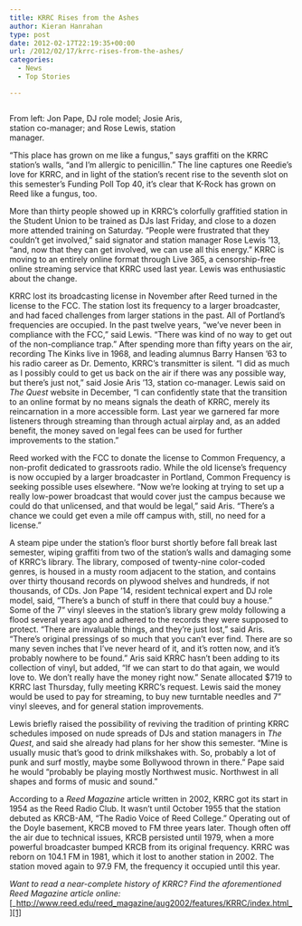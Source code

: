 ```yaml
---
title: KRRC Rises from the Ashes
author: Kieran Hanrahan
type: post
date: 2012-02-17T22:19:35+00:00
url: /2012/02/17/krrc-rises-from-the-ashes/
categories:
  - News
  - Top Stories

---
```

<div id="attachment_1308" style="width: 310px" class="wp-caption alignright">
  <a href="http://www.reedquest.org/2012/02/krrc-rises-from-the-ashes/krrcsmall/" rel="attachment wp-att-1308"><img class="size-medium wp-image-1308" title="KRRCsmall" src="https://i0.wp.com/www.reedquest.org/wp-content/uploads/2012/02/KRRCsmall-300x200.jpg?resize=300%2C200" alt="" data-recalc-dims="1" /></a>
  
  <p class="wp-caption-text">
    From left: Jon Pape, DJ role model; Josie Aris, station co-manager; and Rose Lewis, station manager.
  </p>
</div>

“This place has grown on me like a fungus,” says graffiti on the KRRC station’s walls, “and I’m allergic to penicillin.” The line captures one Reedie’s love for KRRC, and in light of the station’s recent rise to the seventh slot on this semester’s Funding Poll Top 40, it’s clear that K-Rock has grown on Reed like a fungus, too.

More than thirty people showed up in KRRC’s colorfully graffitied station in the Student Union to be trained as DJs last Friday, and close to a dozen more attended training on Saturday. “People were frustrated that they couldn’t get involved,” said signator and station manager Rose Lewis ’13, “and, now that they can get involved, we can use all this energy.” KRRC is moving to an entirely online format through Live 365, a censorship-free online streaming service that KRRC used last year. Lewis was enthusiastic about the change.

KRRC lost its broadcasting license in November after Reed turned in the license to the FCC. The station lost its frequency to a larger broadcaster, and had faced challenges from larger stations in the past. All of Portland’s frequencies are occupied. In the past twelve years, “we’ve never been in compliance with the FCC,” said Lewis. “There was kind of no way to get out of the non-compliance trap.” After spending more than fifty years on the air, recording The Kinks live in 1968, and leading alumnus Barry Hansen ’63 to his radio career as Dr. Demento, KRRC’s transmitter is silent. “I did as much as I possibly could to get us back on the air if there was any possible way, but there’s just not,” said Josie Aris ’13, station co-manager. Lewis said on _The Quest_ website in December, “I can confidently state that the transition to an online format by no means signals the death of KRRC, merely its reincarnation in a more accessible form. Last year we garnered far more listeners through streaming than through actual airplay and, as an added benefit, the money saved on legal fees can be used for further improvements to the station.”

Reed worked with the FCC to donate the license to Common Frequency, a non-profit dedicated to grassroots radio. While the old license’s frequency is now occupied by a larger broadcaster in Portland, Common Frequency is seeking possible uses elsewhere. “Now we’re looking at trying to set up a really low-power broadcast that would cover just the campus because we could do that unlicensed, and that would be legal,” said Aris. “There’s a chance we could get even a mile off campus with, still, no need for a license.”

A steam pipe under the station’s floor burst shortly before fall break last semester, wiping graffiti from two of the station’s walls and damaging some of KRRC’s library. The library, composed of twenty-nine color-coded genres, is housed in a musty room adjacent to the station, and contains over thirty thousand records on plywood shelves and hundreds, if not thousands, of CDs. Jon Pape ’14, resident technical expert and DJ role model, said, “There’s a bunch of stuff in there that could buy a house.” Some of the 7” vinyl sleeves in the station’s library grew moldy following a flood several years ago and adhered to the records they were supposed to protect. “There are invaluable things, and they’re just lost,” said Aris. “There’s original pressings of so much that you can’t ever find. There are so many seven inches that I’ve never heard of it, and it’s rotten now, and it’s probably nowhere to be found.” Aris said KRRC hasn’t been adding to its collection of vinyl, but added, “If we can start to do that again, we would love to. We don’t really have the money right now.” Senate allocated $719 to KRRC last Thursday, fully meeting KRRC’s request. Lewis said the money would be used to pay for streaming, to buy new turntable needles and 7” vinyl sleeves, and for general station improvements.

Lewis briefly raised the possibility of reviving the tradition of printing KRRC schedules imposed on nude spreads of DJs and station managers in _The Quest_, and said she already had plans for her show this semester. “Mine is usually music that’s good to drink milkshakes with. So, probably a lot of punk and surf mostly, maybe some Bollywood thrown in there.” Pape said he would “probably be playing mostly Northwest music. Northwest in all shapes and forms of music and sound.”

According to a _Reed Magazine_ article written in 2002, KRRC got its start in 1954 as the Reed Radio Club. It wasn’t until October 1955 that the station debuted as KRCB-AM, “The Radio Voice of Reed College.” Operating out of the Doyle basement, KRCB moved to FM three years later. Though often off the air due to technical issues, KRCB persisted until 1979, when a more powerful broadcaster bumped KRCB from its original frequency. KRRC was reborn on 104.1 FM in 1981, which it lost to another station in 2002. The station moved again to 97.9 FM, the frequency it occupied until this year.

_Want to read a near-complete history of KRRC? Find the aforementioned Reed Magazine article online:_ [_http://www.reed.edu/reed_magazine/aug2002/features/KRRC/index.html_][1]

 [1]: http://www.reed.edu/reed_magazine/aug2002/features/KRRC/index.html